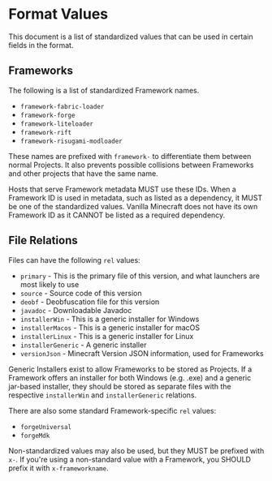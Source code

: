 # Format Values

This document is a list of standardized values that can be used in certain fields in the format.

## Frameworks

The following is a list of standardized Framework names.

- `framework-fabric-loader`
- `framework-forge`
- `framework-liteloader`
- `framework-rift`
- `framework-risugami-modloader`

These names are prefixed with `framework-` to differentiate them between normal Projects. It also prevents possible collisions between Frameworks and other projects that have the same name.

Hosts that serve Framework metadata MUST use these IDs. When a Framework ID is used in metadata, such as listed as a dependency, it MUST be one of the standardized values. Vanilla Minecraft does not have its own Framework ID as it CANNOT be listed as a required dependency.

## File Relations

Files can have the following `rel` values:

- `primary` - This is the primary file of this version, and what launchers are most likely to use
- `source` - Source code of this version
- `deobf` - Deobfuscation file for this version
- `javadoc` - Downloadable Javadoc
- `installerWin` - This is a generic installer for Windows
- `installerMacos` - This is a generic installer for macOS
- `installerLinux` - This is a generic installer for Linux
- `installerGeneric` - A generic installer
- `versionJson` - Minecraft Version JSON information, used for Frameworks

Generic Installers exist to allow Frameworks to be stored as Projects. If a Framework offers an installer for both Windows (e.g. .exe) and a generic jar-based installer, they should be stored as separate files with the respective `installerWin` and `installerGeneric` relations.

There are also some standard Framework-specific `rel` values:

- `forgeUniversal`
- `forgeMdk`

Non-standardized values may also be used, but they MUST be prefixed with `x-`. If you're using a non-standard value with a Framework, you SHOULD prefix it with `x-frameworkname`.
